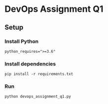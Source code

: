 # DevOps Assignment Q1
## Setup
### Install Python
```
python_requires=">=3.6"
```
### Install dependencies
```
pip install -r requirements.txt
```
### Run
```
python devops_assignment_q1.py
```
